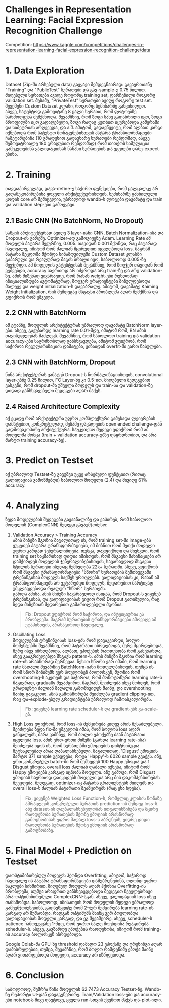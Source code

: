 # Challenges in Representation Learning: Facial Expression Recognition Challenge
Competition: https://www.kaggle.com/competitions/challenges-in-representation-learning-facial-expression-recognition-challenge/data

# 1. Data Exploration
Dataset (Zip-ში არსებული data) გავყავი შემდეგნაირად: გავაერთიანე "Training" და "PublicTest" სურათები და გავ-sample-ე 0.75 წილით. მიღებული სურათები ავიღე როგორც training set, დარჩენილი როგორც validation set. მესამე, "PrivateTest" სურათები ავიღე როგორც test set.  
შევქმენი Custom Dataset კლასი, როგორც სემინარზე განვიხილეთ.  
ასევე, სატესტოდ გამოვიტანე 8 ცალი სურათი, რომ ფოტოებზე წარმოდგენა შემქმნოდა. შევამჩნიე, რომ ზოგი სახე გადახრილი იყო, ზოგი პროფილში იყო გადაღებული, ზოგი რაღაც კუთხით იყურებოდა კამერაში და სიმეტრიას არღვევდა, და ა.შ. ამიტომ, გადავწყვიტე, რომ ალბათ კარგი იქნებოდა რომ სატესტო მონაცემებისთვის პატარა ტრანსფორმაციები ჩამეტარებინა (10 გრადუსით გადავხარე სურათები რენდომად, ასევე შემოვატრიალე 180 გრადუსით რენდომად) რომ თითქოს სიმულაცია გამეკეთებინა ვალიდაციისას ნანახი სურათების და ეგეთები დამე-expect-ებინა.

# 2. Training
თავდაპირველად, დავა-define-ე საჭირო ფუნქციები, რომ ცალცალკე არ გადამეკოპირებინა ყოველი არქიტექტურისთვის. სემინარზე განხილული კოდის core არ შემიცვლია, უბრალოდ wandb-ს ლოგები დავამატე და train და validation step-ები გამოვყავი.

## 2.1 Basic CNN (No BatchNorm, No Dropout)
საწყის არქიტექტურად ავიღე 3 layer-იანი CNN, Batch Normalization-ისა და Dropout-ის გარეშე. Optimizer-ად გამოვიყენე Adam. Learning Rate ამ მოდელს პატარა შევურჩიე, 0.005. თავიდან 0.001 მქონდა, რაც პატარად ჩავთვალე, იმიტომ რომ ძალიან მცირედით იცვლებოდა loss. მაგრამ პატარა შეცდომა მქონდა სინამდვილეში Custom Dataset კლასში გაპარული და რეალურად მაგის ბრალი იყო. საბოლოოდ 0.005-ზე შევჯერდი. ამ მოდელის გატესტვისას შევამჩნიე, რომ ზოგჯერ თავიდან რომ ვუშვებდი, accuracy საერთოდ არ იძვროდა არც train-ზე და არც validation-ზე. ამის მიზეზად ვივარაუდე, რომ რახან weight-ები რენდომად ინიციალიზდება ავტომატურად, ზოგჯერ გრადიენტები მინულდებოდა მალევე და weight initialization-ს დავაბრალე. ამიტომ, დავამატე Kaiming Weight Initialization, რის შემდეგაც მსგავსი პრობლემა აღარ შემქმნია და ვფიქრობ რომ უშველა.

## 2.2 CNN with BatchNorm
ამ ეტაპზე, მოდელის არქიტექტურას უბრალოდ დავამატე BatchNorm layer-ები. ასევე, გავუზარდე learning rate 0.01-მდე, იმიტომ რომ, BN ამის თავისუფლებას მაძლევს. შევამჩნიე, რომ საბოლოო training და validation accuracy-ები საგრძნობლად განსხვავდება, ამიტომ ვფიქრობ, რომ საჭიროა რეგულარიზაციის დამატება, ვინაიდან overfit-ში ვართ წასულები.

## 2.3 CNN with BatchNorm, Dropout
წინა არქიტექტურას ვამატებ Dropout-ს ნორმალიზაციისთვის, convolutional layer-ებზე 0.25 წილით, FC Layer-ზე კი 0.5-ით. მიღებული შედეგებით ვასკვნი, რომ dropout-მა უშველა მოდელს და train-სა და validation-ზე დიდად განსხვავებული შედეგები აღარ მაქვს.

## 2.4 Raised Architecture Complexity
აქ ვცადე რომ არქიტექტურა უფრო კომპლექსური გამეხადა ლეიერების დამატებით, კონკრეტულად, მესამე დავალების open ended challenge-დან გადმოვაკოპირე არქიტექტურა. საუკეთესო შედეგი ვფიქრობ რომ ამ მოდელმა მომცა (train + validation accuracy-ებზე დაყრდნობით, და არა მარტო training accuracy-ზე).

# 3. Predict on Testset
აქ უბრალოდ Testset-ზე გავუშვი უკვე არსებული ფუნქციით (რითაც ვალიდაციას ვამოწმებდი) საბოლოო მოდელი (2.4) და მივიღე 61% accuracy.

# 4. Analyzing
ზედა მოდელების შედეგები გავაანალიზე და ვაპირებ, რომ საბოლოო მოდელის (ComplexCNN) შედეგი გავაუმჯობესო:

1. Validation Accuracy > Training Accuracy  
ამის მიზეზი მგონია მაგალითად ის, რომ training set-ში image-ებს ვუკეთებ პატარა ტრანსფორმაციებს, იმ მიზნით რომ მეთქი მოდელი უფრო კარგად ჯენერალიზდება. თუმცა, დავფიქრდი და მივხვდი, რომ training set საკმარისად დიდია იმისთვის, რომ მსგავსი მახინაციები არ დამჭირდეს მოდელის ჯენერალიზებისთვის, სავარაუდოდ მსგავსი სტილის სურათები ისედაც შემხვდება 22k+ სურათში. ასევე, ვფიქრობ რომ მსგავსი ტრანსფორმაციები "სწორი" სურათების შემთხვევაში ტრენინგისას მოდელს საქმეს ურთულებს. ვალიდაციისას კი, რახან ამ ტრანსფორმაციებს არ ვუტარებდი მოდელს, შედარებით მარტივად უმკლავდებოდა რეალურ "სწორ" სურათებს.  
გარდა ამისა, ამის მიზეზი სავარაუდოდ ისიცაა, რომ Dropout-ს ვიყენებ ტრენინგისას, და ვალიდაციისას ვიცით რომ Dropout გათიშულია, რაც ზედა მიზეზთან შედარებით გამართლებული მგონია.

    > Fix: Dropout ვფიქრობ რომ საჭიროა, და ინტუიციურია ეს პრობლემა. მაგრამ სურათების ტრანსფორმაციები ამოვიღე ამ ეტაპისთვის, არასაჭიროდ ჩავთვალე.

2. Oscillating Loss  
მოდელების ტრენინგისას loss-ებს რომ დავაკვირდი, ბოლო მომენტებში შევამჩნიე, რომ პატარათი იზრდებოდა, მერე მცირდებოდა, მერე ისევ იზრდებოდა. ალბათ, ეპოქების რაოდენობა რომ გამეზარდა, ისევ გააგრძელებდა მსგავს pattern-ს. ამის მიზეზი მგონია რომ learning rate-ის არასწორად შერჩევაა. წესით სწორი ვარ იმაში, რომ learning rate მაღალი შევარჩიე BatchNorm-იანი მოდელებისთვის, თუმცა ის რომ სწორ მინიმუმს ვერ პოულობენ ბოლოსკენ, მგონია რომ overshooting-ს აკეთებს და საჭიროა, რომ მონოტონური learning rate-ს მაგივრად, gradually შევამცირო. მაგრამ, შეიძლება ისეც მოხდეს, რომ გრადიენტი ძალიან მაღალი გამომივიდეს მაინც, და overshooting მაინც გავაკეთო. ამის გამოსწორება შეიძლება gradient clipping-ით, რაც და-explode-ებულ გრადიენტებს უბრალოდ ჩამოასკალირებს.

    > Fix: ვიყენებ learning rate scheduler-ს და gradient-ებს ვა-scale-ებ.

3. High Loss
ვფიქრობ, რომ loss-ის შემცირება კიდევ არის შესაძლებელი. შეიძლება ზედა fix-მა უშველოს იმას, რომ ბოლოს loss აღარ ყანყალებს, მარა ვამჩნევ, რომ ბოლო ეპოქებზე ძაან პატარათი იცვლება loss. ამის ერთ-ერთი მიზეზი (გარდა learning rate-ისა) შეიძლება იყოს ის, რომ სურათებში ემოციების დისტრიბუცია მეტნაკლებად არაა დაბალანსებული. მაგალითად, 'Disgust' ემოციის მარტო 371 sample გვხვდება, როცა 'Happy'-ს 6026 sample გვაქვს. ანუ, ერთ კონკრეტულ batch-ში რომ შემხვდეს 100 Happy ემოცია და 1 Disgust ემოცია, overall loss ძალიან დაბალი იქნება, იმიტომ რომ Happy ემოციებს კარგად იცნობს მოდელი. ანუ გამოვა, რომ Disgust ემოციას საერთოდ დაიკიდებს მოდელი და არც მის დაკომპენსირებას შეეცდება. შედეგად, optimizer-იც პატარა გრადიენტებს მიიღებს და overall loss-ს ძალიან პატარათი შეამცირებს (რაც ეხა ხდება).

    > Fix: ვიყენებ Weighted Loss Function-ს, რომელიც კლასის წონაზე ამრავლებს კონკრეტული სურათის prediction-ის შემდეგ loss-ს. ანუ dataset-ის დაუბალანსებულობას ითვალისწინებს და მცირე რაოდენობა სურათების მქონე ემოციის არასწორად გამოცნობისას უფრო მაღალ loss-ს აბრუნებს, ვიდრე დიდი რაოდენობა სურათების მქონე ემოციის არასწორად გამოცნობაზე.

# 5. Final Model + Prediction on Testset
დაოპტიმიზირებულ მოდელს ჰქონდა Overfitting, ამიტომ, საჭიროდ ჩავთვალე ის პატარა ტრანსფორმაციები დამებრუნებინა, ოღონდ უფრო ნაკლები სიხშირით. მიღებულ მოდელს აღარ ჰქონია Overfitting-ის პრობლემა, თუმცა არაფრით განსხვავდებოდა შედეგით ჩვეულებრივი არა-ოპტიმიზირებული ComplexCNN-სგან. ასევე, ვალიდაციის loss ისევ თამაშობდა. საბოლოოდ, იმისათვის რომ მოდელის შედეგი უბრალოდ გამეუმჯობესებინა, გადავწყვიტე რომ 2-ჯერ შემცირება learning rate-ის კარგად არ მუშაობდა, რადგან ოპტიმუმს მაინც ვერ პოულობდა ვალიდაციისას მოდელი კარგად, და ეგ შევამცირე. ასევე, scheduler-ს patience ჩამოვუყვანე 1-მდე, რომ უფრო მალე მოეხდინა რეაგირება scheduler-ს. ასევე, გავზარდე ეპოქების რაოდენობა, იმიტომ რომ training-ის accuracy ბოლოსკენ იზრდებოდა.

Google Colab-მა GPU-ზე threshold დამადო 23 ეპოქაზე და ტრენინგი აღარ დამისრულებია, თუმცა, შევამჩნიე, რომ ბოლო რამდენიმე ეპოქა მაინც აღარ ვითარდებოდა მოდელი, accuracy არ იზრდებოდა.

# 6. Conclusion
საბოლოოდ, შემრჩა წინა მოდელის 62.7473 Accuracy Testset-ზე. Wandb-ზე რეპორტი UI-დან დავაგენერირე. Train/Validation loss-ები და accuracy-ები notebook-შივე დავტოვე, ყველა run-სთვის ქვემოთ მაქვს და-plot-ილი.